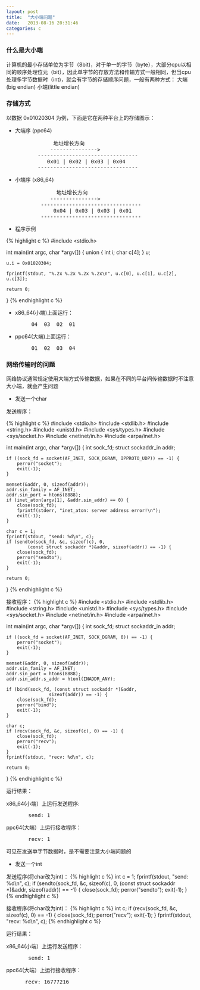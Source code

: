 ```yaml
---
layout: post
title:  "大小端问题"
date:   2013-08-16 20:31:46
categories: c
---
```


### 什么是大小端
计算机的最小存储单位为字节（8bit)，对于单一的字节（byte），大部分cpu以相同的顺序处理位元（bit），因此单字节的存放方法和传输方式一般相同，但当cpu处理多字节数据时（int)，就会有字节的存储顺序问题，一般有两种方式：  大端(big endian) 小端(little endian)

### 存储方式

以数据 0x01020304 为例，下面是它在两种平台上的存储图示：    

* 大端序 (ppc64)

<pre>
               地址增长方向
              --------------->
          --------------------------------
             0x01 | 0x02 | 0x03 | 0x04
          --------------------------------
</pre>

* 小端序 (x86_64)

<pre>
                地址增长方向
              --------------->
           --------------------------------
               0x04 | 0x03 | 0x03 | 0x01
           --------------------------------
</pre>

* 程序示例

{% highlight c %}
#include <stdio.h>

int main(int argc, char *argv[])
{
	union {
		int i;
		char c[4];
	} u;

	u.i = 0x01020304;

	fprintf(stdout, "%.2x %.2x %.2x %.2x\n", u.c[0], u.c[1], u.c[2], u.c[3]);

	return 0;
}
{% endhighlight c %}

* x86_64(小端)上面运行：

<pre>
        04  03  02  01
</pre>

* ppc64(大端)上面运行：

<pre>
        01  02  03  04
</pre>

### 网络传输时的问题    
网络协议通常规定使用大端方式传输数据，如果在不同的平台间传输数据时不注意大小端，就会产生问题

* 发送一个char

发送程序：

{% highlight c %}
#include <stdio.h>
#include <stdlib.h>
#include <string.h>
#include <unistd.h>
#include <sys/types.h>
#include <sys/socket.h>
#include <netinet/in.h>
#include <arpa/inet.h>

int main(int argc, char *argv[])
{
	int sock_fd;
	struct sockaddr_in addr;

	if ((sock_fd = socket(AF_INET, SOCK_DGRAM, IPPROTO_UDP)) == -1) {
		perror("socket");
		exit(-1);
	}

	memset(&addr, 0, sizeof(addr));
	addr.sin_family = AF_INET;
	addr.sin_port = htons(8888);
	if (inet_aton(argv[1], &addr.sin_addr) == 0) {
		close(sock_fd);
		fprintf(stderr, "inet_aton: server address error!\n");
		exit(-1);
	}

	char c = 1;
	fprintf(stdout, "send: %d\n", c);
	if (sendto(sock_fd, &c, sizeof(c), 0,
			(const struct sockaddr *)&addr, sizeof(addr)) == -1) {
		close(sock_fd);
		perror("sendto");
		exit(-1);
	}

	return 0;
}
{% endhighlight c %}

接收程序：
{% highlight c %}
#include <stdio.h>
#include <stdlib.h>
#include <string.h>
#include <unistd.h>
#include <sys/types.h>
#include <sys/socket.h>
#include <netinet/in.h>
#include <arpa/inet.h>

int main(int argc, char *argv[])
{
	int sock_fd;
	struct sockaddr_in addr;

	if ((sock_fd = socket(AF_INET, SOCK_DGRAM, 0)) == -1) {
		perror("socket");
		exit(-1);
	}

	memset(&addr, 0, sizeof(addr));
	addr.sin_family = AF_INET;
	addr.sin_port = htons(8888);
	addr.sin_addr.s_addr = htonl(INADDR_ANY);

	if (bind(sock_fd, (const struct sockaddr *)&addr,
					sizeof(addr)) == -1) {
		close(sock_fd);
		perror("bind");
		exit(-1);
	}

	char c;
	if (recv(sock_fd, &c, sizeof(c), 0) == -1) {
		close(sock_fd);
		perror("recv");
		exit(-1);
	}
	fprintf(stdout, "recv: %d\n", c);

	return 0;
}
{% endhighlight c %}

运行结果：

x86_64(小端）上运行发送程序:     

<pre>
       send: 1
</pre>

ppc64(大端）上运行接收程序：     

<pre>
       recv: 1
</pre>

可见在发送单字节数据时，是不需要注意大小端问题的

* 发送一个int

发送程序(将char改为int)：
{% highlight c %}
	int c = 1;
	fprintf(stdout, "send: %d\n", c);
	if (sendto(sock_fd, &c, sizeof(c), 0,
			(const struct sockaddr *)&addr, sizeof(addr)) == -1) {
                close(sock_fd);
		perror("sendto");
		exit(-1);
	}
{% endhighlight c %}

接收程序(将char改为int)：
{% highlight c %}
	int c;
	if (recv(sock_fd, &c, sizeof(c), 0) == -1) {
		close(sock_fd);
		perror("recv");
		exit(-1);
	}
	fprintf(stdout, "recv: %d\n", c);
{% endhighlight c %}

运行结果：

x86_64(小端）上运行发送程序：    

<pre>
       send: 1    
</pre>

ppc64(大端）上运行接收程序：    

<pre>
      recv: 16777216
</pre>
